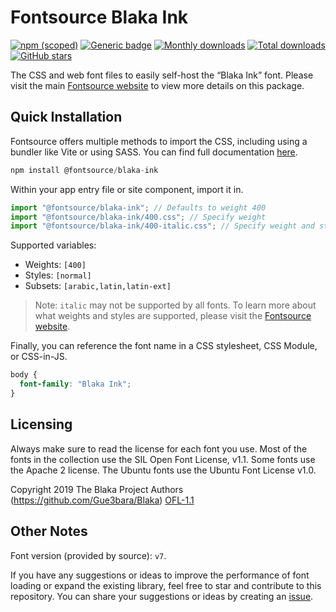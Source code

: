 # Fontsource Blaka Ink

[![npm (scoped)](https://img.shields.io/npm/v/@fontsource/blaka-ink?color=brightgreen)](https://www.npmjs.com/package/@fontsource/blaka-ink) [![Generic badge](https://img.shields.io/badge/fontsource-passing-brightgreen)](https://github.com/fontsource/fontsource) [![Monthly downloads](https://badgen.net/npm/dm/@fontsource/blaka-ink)](https://github.com/fontsource/fontsource) [![Total downloads](https://badgen.net/npm/dt/@fontsource/blaka-ink)](https://github.com/fontsource/fontsource) [![GitHub stars](https://img.shields.io/github/stars/fontsource/fontsource.svg?style=social&label=Star)](https://github.com/fontsource/fontsource/stargazers)

The CSS and web font files to easily self-host the “Blaka Ink” font. Please visit the main [Fontsource website](https://fontsource.org/fonts/blaka-ink) to view more details on this package.

## Quick Installation

Fontsource offers multiple methods to import the CSS, including using a bundler like Vite or using SASS. You can find full documentation [here](https://fontsource.org/docs/getting-started/introduction).

```javascript
npm install @fontsource/blaka-ink
```

Within your app entry file or site component, import it in.

```javascript
import "@fontsource/blaka-ink"; // Defaults to weight 400
import "@fontsource/blaka-ink/400.css"; // Specify weight
import "@fontsource/blaka-ink/400-italic.css"; // Specify weight and style
```

Supported variables:
- Weights: `[400]`
- Styles: `[normal]`
- Subsets: `[arabic,latin,latin-ext]`

> Note: `italic` may not be supported by all fonts. To learn more about what weights and styles are supported, please visit the [Fontsource website](https://fontsource.org/fonts/blaka-ink).

Finally, you can reference the font name in a CSS stylesheet, CSS Module, or CSS-in-JS.

```css
body {
  font-family: "Blaka Ink";
}
```

## Licensing
Always make sure to read the license for each font you use. Most of the fonts in the collection use the SIL Open Font License, v1.1. Some fonts use the Apache 2 license. The Ubuntu fonts use the Ubuntu Font License v1.0.

Copyright 2019 The Blaka Project Authors (https://github.com/Gue3bara/Blaka)
[OFL-1.1](http://scripts.sil.org/OFL)

## Other Notes
Font version (provided by source): `v7`.

If you have any suggestions or ideas to improve the performance of font loading or expand the existing library, feel free to star and contribute to this repository. You can share your suggestions or ideas by creating an [issue](https://github.com/fontsource/fontsource/issues).
